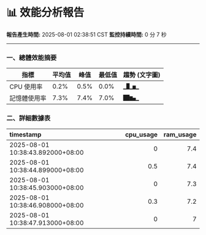 # 📊 效能分析報告

**報告產生時間:** 2025-08-01 02:38:51 CST
**監控持續時間:** 0 分 7 秒

---

### 一、總體效能摘要

| 指標 | 平均值 | 峰值 | 最低值 | 趨勢 (文字圖) |
|---|---|---|---|---|
| CPU 使用率 | 0.2% | 0.5% | 0.0% | `▁█▁▅▁` |
| 記憶體使用率 | 7.3% | 7.4% | 7.0% | `██▆▄▁` |

### 二、詳細數據表
| timestamp                        |   cpu_usage |   ram_usage |
|:---------------------------------|------------:|------------:|
| 2025-08-01 10:38:43.892000+08:00 |         0   |         7.4 |
| 2025-08-01 10:38:44.899000+08:00 |         0.5 |         7.4 |
| 2025-08-01 10:38:45.903000+08:00 |         0   |         7.3 |
| 2025-08-01 10:38:46.908000+08:00 |         0.3 |         7.2 |
| 2025-08-01 10:38:47.913000+08:00 |         0   |         7   |